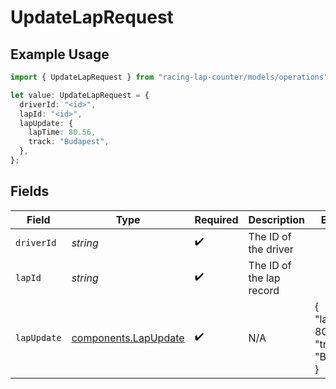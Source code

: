 # UpdateLapRequest

## Example Usage

```typescript
import { UpdateLapRequest } from "racing-lap-counter/models/operations";

let value: UpdateLapRequest = {
  driverId: "<id>",
  lapId: "<id>",
  lapUpdate: {
    lapTime: 80.56,
    track: "Budapest",
  },
};
```

## Fields

| Field                                                        | Type                                                         | Required                                                     | Description                                                  | Example                                                      |
| ------------------------------------------------------------ | ------------------------------------------------------------ | ------------------------------------------------------------ | ------------------------------------------------------------ | ------------------------------------------------------------ |
| `driverId`                                                   | *string*                                                     | :heavy_check_mark:                                           | The ID of the driver                                         |                                                              |
| `lapId`                                                      | *string*                                                     | :heavy_check_mark:                                           | The ID of the lap record                                     |                                                              |
| `lapUpdate`                                                  | [components.LapUpdate](../../models/components/lapupdate.md) | :heavy_check_mark:                                           | N/A                                                          | {<br/>"lap_time": 80.56,<br/>"track": "Budapest"<br/>}       |